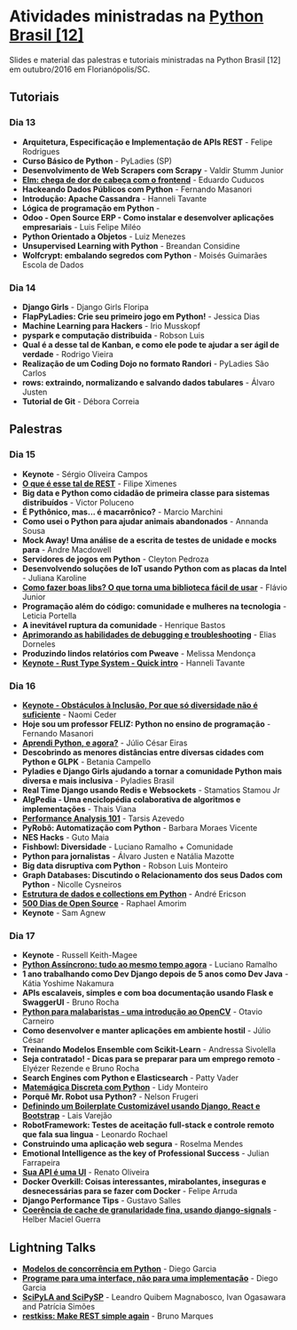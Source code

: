 # Atividades ministradas na [Python Brasil [12]](http://2016.pythonbrasil.org.br)

Slides e material das palestras e tutoriais ministradas na Python Brasil \[12\] em
outubro/2016 em Florianópolis/SC.

## Tutoriais

### Dia 13

- **Arquitetura, Especificação e Implementação de APIs REST** - Felipe Rodrigues
- **Curso Básico de Python** - PyLadies (SP)
- **Desenvolvimento de Web Scrapers com Scrapy** - Valdir Stumm Junior
- **[Elm: chega de dor de cabeça com o frontend](http://cuducos.me/2016/09/17/porque-elm.html)** - Eduardo Cuducos
- **Hackeando Dados Públicos com Python** - Fernando Masanori
- **Introdução: Apache Cassandra** - Hanneli Tavante
- **Lógica de programação em Python** -
- **Odoo - Open Source ERP - Como instalar e desenvolver aplicações empresariais** - Luis Felipe Miléo
- **Python Orientado a Objetos** - Luiz Menezes
- **Unsupervised Learning with Python** - Breandan Considine
- **Wolfcrypt: embalando segredos com Python** - Moisés Guimarães
Escola de Dados

### Dia 14

- **Django Girls** - Django Girls Floripa
- **FlapPyLadies: Crie seu primeiro jogo em Python!** - Jessica Dias
- **Machine Learning para Hackers** - Irio Musskopf
- **pyspark e computação distribuida** - Robson Luis
- **Qual é a desse tal de Kanban, e como ele pode te ajudar a ser ágil de verdade** - Rodrigo Vieira
- **Realização de um Coding Dojo no formato Randori** - PyLadies São Carlos
- **rows: extraindo, normalizando e salvando dados tabulares** - Álvaro Justen
- **Tutorial de Git** - Débora Correia

## Palestras

### Dia 15

- **Keynote** - Sérgio Oliveira Campos
- **[O que é esse tal de REST](http://www.vinta.com.br/blog/2016/python-brasil12-talks/#rest)** - Filipe Ximenes
- **Big data e Python como cidadão de primeira classe para sistemas distribuídos** - Victor Poluceno
- **É Pythônico, mas... é macarrônico?** - Marcio Marchini
- **Como usei o Python para ajudar animais abandonados** - Annanda Sousa
- **Mock Away! Uma análise de a escrita de testes de unidade e mocks para** - Andre Macdowell
- **Servidores de jogos em Python** - Cleyton Pedroza
- **Desenvolvendo soluções de IoT usando Python com as placas da Intel** - Juliana Karoline
- **[Como fazer boas libs? O que torna uma biblioteca fácil de usar](http://www.vinta.com.br/blog/2016/python-brasil12-talks/#boas-libs)** - Flávio Junior
- **Programação além do código: comunidade e mulheres na tecnologia** - Leticia Portella
- **A inevitável ruptura da comunidade** - Henrique Bastos
- **[Aprimorando as habilidades de debugging e troubleshooting](https://speakerdeck.com/eliasdorneles/aprimorando-as-habilidades-de-debugging-e-troubleshooting)** - Elias Dorneles
- **Produzindo lindos relatórios com Pweave** - Melissa Mendonça
- **[Keynote - Rust Type System - Quick intro](http://slides.com/hannelitavante-hannelita/rust-type-system-pybr12#/)** - Hanneli Tavante

### Dia 16

- **[Keynote - Obstáculos à Inclusão, Por que só diversidade não é suficiente](https://docs.google.com/presentation/d/1L4nqmPQl8NEoh3LnKXN-8qQ1vHfcQgfLB9xKqB4KM38/edit#slide=id.p)** - Naomi Ceder
- **Hoje sou um professor FELIZ: Python no ensino de programação** - Fernando Masanori
- **[Aprendi Python, e agora?](aprendi_python_e_agora)** - Júlio César Eiras
- **Descobrindo as menores distâncias entre diversas cidades com Python e GLPK** - Betania Campello
- **Pyladies e Django Girls ajudando a tornar a comunidade Python mais diversa e mais inclusiva** - Pyladies Brasil
- **Real Time Django usando Redis e Websockets** - Stamatios Stamou Jr
- **AlgPedia - Uma enciclopédia colaborativa de algoritmos e implementações** - Thais Viana
- **[Performance Analysis 101](performance_analysis_101)** - Tarsis Azevedo
- **PyRobô: Automatização com Python** - Barbara Moraes Vicente
- **NES Hacks** - Guto Maia
- **Fishbowl: Diversidade** - Luciano Ramalho + Comunidade
- **Python para jornalistas** - Álvaro Justen e Natália Mazotte
- **Big data disruptiva com Python** - Robson Luis Monteiro
- **Graph Databases: Discutindo o Relacionamento dos seus Dados com Python** - Nicolle Cysneiros
- **[Estrutura de dados e collections em Python](http://www.vinta.com.br/blog/2016/python-brasil12-talks/#estrutura-de-dados)** - André Ericson
- **[500 Dias de Open Source](500_dias_de_open_source)** - Raphael Amorim
- **Keynote** - Sam Agnew

### Dia 17

- **Keynote** - Russell Keith-Magee
- **[Python Assíncrono: tudo ao mesmo tempo agora](tudo_ao_mesmo_tempo_python_assincrono)** - Luciano Ramalho
- **1 ano trabalhando como Dev Django depois de 5 anos como Dev Java** - Kátia Yoshime Nakamura
- **APIs escalaveis, simples e com boa documentação usando Flask e SwaggerUI** - Bruno Rocha
- **[Python para malabaristas - uma introdução ao OpenCV](python_para_malabaristas)** - Otavio Carneiro
- **Como desenvolver e manter aplicações em ambiente hostil** - Júlio César
- **Treinando Modelos Ensemble com Scikit-Learn** - Andressa Sivolella
- **Seja contratado! - Dicas para se preparar para um emprego remoto** - Elyézer Rezende e Bruno Rocha
- **Search Engines com Python e Elasticsearch** - Patty Vader
- **[Matemágica Discreta com Python](https://speakerdeck.com/lidymonteiro/python-brasil-12-matemagica-discreta-com-python)** - Lidy Monteiro
- **Porquê Mr. Robot usa Python?** - Nelson Frugeri
- **[Definindo um Boilerplate Customizável usando Django, React e Bootstrap](http://www.vinta.com.br/blog/2016/python-brasil12-talks/#boilerplate)** - Lais Varejão
- **RobotFramework: Testes de aceitação full-stack e controle remoto que fala sua lingua** - Leonardo Rochael
- **Construindo uma aplicação web segura** - Roselma Mendes
- **Emotional Intelligence as the key of Professional Success** - Julian Farrapeira
- **[Sua API é uma UI](sua_api_e_uma_ui)** - Renato Oliveira
- **Docker Overkill: Coisas interessantes, mirabolantes, inseguras e desnecessárias para se fazer com Docker** - Felipe Arruda
- **Django Performance Tips** - Gustavo Salles
- **[Coerência de cache de granularidade fina, usando django-signals](coerencia_de_cache)** - Helber Maciel Guerra

## Lightning Talks

- **[Modelos de concorrência em Python](https://speakerdeck.com/drgarcia1986/modelos-de-concorrencia-em-python)** - Diego Garcia
- **[Programe para uma interface, não para uma implementação](https://speakerdeck.com/drgarcia1986/programe-para-uma-interface-nao-para-uma-implementacao)** - Diego Garcia
- **[SciPyLA and SciPySP](https://speakerdeck.com/leandroqm/lightning-talk-at-python-brasil-12)** - Leandro Quibem Magnabosco, Ivan Ogasawara and Patrícia Simões
- **[restkiss: Make REST simple again](https://speakerdeck.com/elsaico/restkiss-make-rest-simple-again)** - Bruno Marques
